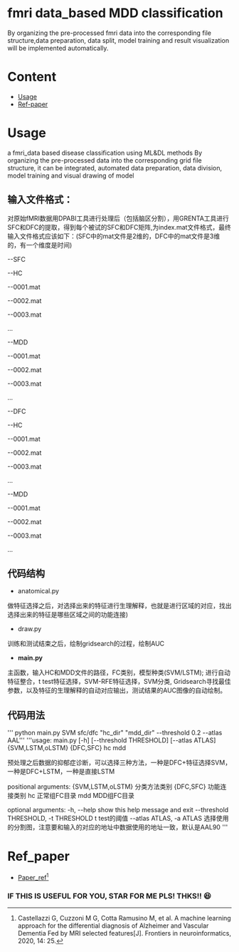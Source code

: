 # fmri data_based MDD classification
By organizing the pre-processed fmri data into the corresponding file structure,data preparation, data split, model training and result visualization will be implemented automatically.
# Content
- [Usage](##Usage)
- [Ref-paper](##Ref_paper)
# Usage
a fmri_data based disease classification  using ML&amp;DL methods
By organizing the pre-processed data into the corresponding grid file structure, it can be integrated, automated data preparation, data division, model training and visual drawing of model 
## 输入文件格式：
对原始fMRI数据用DPABI工具进行处理后（包括脑区分割），用GRENTA工具进行SFC和DFC的提取，得到每个被试的SFC和DFC矩阵,为index.mat文件格式，最终输入文件格式应该如下：(SFC中的mat文件是2维的，DFC中的mat文件是3维的，有一个维度是时间)

--SFC

--HC

  --0001.mat

  --0002.mat

  --0003.mat

  ...

--MDD

  --0001.mat

  --0002.mat

  --0003.mat

  ...

--DFC

--HC

  --0001.mat

  --0002.mat

  --0003.mat

  ...

--MDD

  --0001.mat

  --0002.mat

  --0003.mat

  ...


## 代码结构
- anatomical.py

做特征选择之后，对选择出来的特征进行生理解释，也就是进行区域的对应，找出选择出来的特征是哪些区域之间的功能连接)

- draw.py 

训练和测试结束之后，绘制gridsearch的过程，绘制AUC 

- **main.py**  

主函数，输入HC和MDD文件的路径，FC类别，模型种类(SVM/LSTM);
进行自动特征整合，t test特征选择，SVM-RFE特征选择，SVM分类, Gridsearch寻找最佳参数，以及特征的生理解释的自动对应输出，测试结果的AUC图像的自动绘制。

## 代码用法
''' python main.py SVM sfc/dfc "hc_dir" "mdd_dir" --threshold 0.2 --atlas AAL'''
'''usage: main.py [-h] [--threshold THRESHOLD] [--atlas ATLAS] {SVM,LSTM,oLSTM} {DFC,SFC} hc mdd      

预处理之后数据的抑郁症诊断，可以选择三种方法，一种是DFC+特征选择SVM，一种是DFC+LSTM，一种是直接LSTM

positional arguments:
  {SVM,LSTM,oLSTM}      分类方法类别
  {DFC,SFC}             功能连接类别
  hc                    正常组FC目录
  mdd                   MDD组FC目录

optional arguments:
  -h, --help            show this help message and exit
  --threshold THRESHOLD, -t THRESHOLD
                        t test的阈值
  --atlas ATLAS, -a ATLAS
                        选择使用的分割图，注意要和输入的对应的地址中数据使用的地址一致，默认是AAL90
'''

# Ref_paper
- [Paper_ref](https://www.frontiersin.org/articles/10.3389/fninf.2020.00025/full)[^1]

### IF THIS IS USEFUL FOR YOU, STAR FOR ME PLS! THKS!! :satisfied:

[^1]: Castellazzi G, Cuzzoni M G, Cotta Ramusino M, et al. A machine learning approach for the differential diagnosis of Alzheimer and Vascular Dementia Fed by MRI selected features[J]. Frontiers in neuroinformatics, 2020, 14: 25.